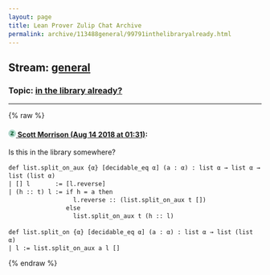 ```yaml
---
layout: page
title: Lean Prover Zulip Chat Archive 
permalink: archive/113488general/99791inthelibraryalready.html
---
```


## Stream: [general](index.html)
### Topic: [in the library already?](99791inthelibraryalready.html)

---


{% raw %}
#### [![Click to go to Zulip](../../assets/img/zulip2.png) Scott Morrison (Aug 14 2018 at 01:31)](https://leanprover.zulipchat.com/#narrow/stream/113488-general/topic/in%20the%20library%20already%3F/near/132078222):
Is this in the library somewhere?
```
def list.split_on_aux {α} [decidable_eq α] (a : α) : list α → list α → list (list α) 
| [] l       := [l.reverse]
| (h :: t) l := if h = a then
                  l.reverse :: (list.split_on_aux t [])
                else
                  list.split_on_aux t (h :: l)

def list.split_on {α} [decidable_eq α] (a : α) : list α → list (list α) 
| l := list.split_on_aux a l []
```


{% endraw %}
